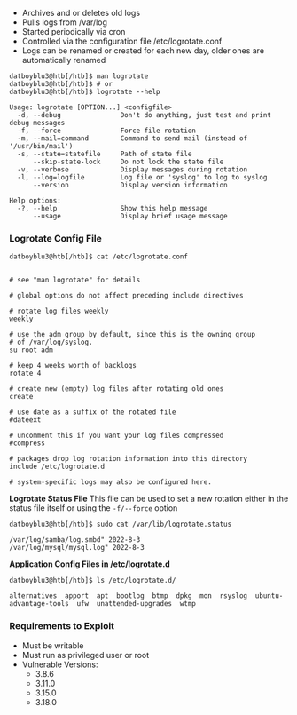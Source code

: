- Archives and or deletes old logs
- Pulls logs from /var/log
- Started periodically via cron
- Controlled via the configuration file /etc/logrotate.conf
- Logs can be renamed or created for each new day, older ones are automatically renamed

```
datboyblu3@htb[/htb]$ man logrotate
datboyblu3@htb[/htb]$ # or
datboyblu3@htb[/htb]$ logrotate --help

Usage: logrotate [OPTION...] <configfile>
  -d, --debug               Don't do anything, just test and print debug messages
  -f, --force               Force file rotation
  -m, --mail=command        Command to send mail (instead of '/usr/bin/mail')
  -s, --state=statefile     Path of state file
      --skip-state-lock     Do not lock the state file
  -v, --verbose             Display messages during rotation
  -l, --log=logfile         Log file or 'syslog' to log to syslog
      --version             Display version information

Help options:
  -?, --help                Show this help message
      --usage               Display brief usage message
```

### Logrotate Config File

```
datboyblu3@htb[/htb]$ cat /etc/logrotate.conf


# see "man logrotate" for details

# global options do not affect preceding include directives

# rotate log files weekly
weekly

# use the adm group by default, since this is the owning group
# of /var/log/syslog.
su root adm

# keep 4 weeks worth of backlogs
rotate 4

# create new (empty) log files after rotating old ones
create

# use date as a suffix of the rotated file
#dateext

# uncomment this if you want your log files compressed
#compress

# packages drop log rotation information into this directory
include /etc/logrotate.d

# system-specific logs may also be configured here.
```

**Logrotate Status File**
This file can be used to set a new rotation either in the status file itself or using the `-f/--force` option
```
datboyblu3@htb[/htb]$ sudo cat /var/lib/logrotate.status

/var/log/samba/log.smbd" 2022-8-3
/var/log/mysql/mysql.log" 2022-8-3
```

**Application Config Files in /etc/logrotate.d**
```
datboyblu3@htb[/htb]$ ls /etc/logrotate.d/

alternatives  apport  apt  bootlog  btmp  dpkg  mon  rsyslog  ubuntu-advantage-tools  ufw  unattended-upgrades  wtmp
```

### Requirements to Exploit
- Must be writable
- Must run as privileged user or root
- Vulnerable Versions:
	- 3.8.6
	- 3.11.0
	- 3.15.0
	- 3.18.0


